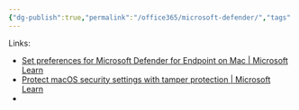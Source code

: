```yaml
---
{"dg-publish":true,"permalink":"/office365/microsoft-defender/","tags":["public"],"noteIcon":"1","created":"2023-08-15T14:20:13.000+02:00","updated":"2023-02-19T11:46:04.000+01:00"}
---
```



Links:

- [Set preferences for Microsoft Defender for Endpoint on Mac | Microsoft Learn](https://learn.microsoft.com/en-us/microsoft-365/security/defender-endpoint/mac-preferences?view=o365-worldwide)
- [Protect macOS security settings with tamper protection | Microsoft Learn](https://learn.microsoft.com/en-us/microsoft-365/security/defender-endpoint/tamperprotection-macos?view=o365-worldwide)
- 
